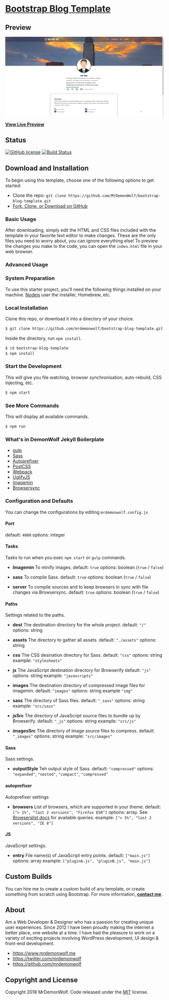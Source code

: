 ﻿# [Bootstrap Blog Template](https://github.com/MrDemonWolf/bootstrap-blog-template)

## Preview

[![Preview](https://github.com/MrDemonWolf/bootstrap-blog-template/blob/master/preview.png?raw=true)](https://mrdemonwolf.github.io/bootstrap-blog-template/)

**[View Live Preview](https://mrdemonwolf.github.io/agency-bootstrap-coming-soon-template/)**

## Status

[![GitHub license](https://img.shields.io/badge/license-MIT-blue.svg)](https://raw.githubusercontent.com/MrDemonWolf/bootstrap-blog-templater/master/LICENSE)
[![Build Status](https://travis-ci.org/MrDemonWolf/bootstrap-blog-template.svg?branch=dev)](https://travis-ci.org/MrDemonWolf/bootstrap-blog-template)

## Download and Installation

To begin using this template, choose one of the following options to get started:
* Clone the repo: `git clone https://github.com/MrDemonWolf/bootstrap-blog-template.git`
* [Fork, Clone, or Download on GitHub](https://github.com/MrDemonWolf/bootstrap-blog-template)

### Basic Usage

After downloading, simply edit the HTML and CSS files included with the template in your favorite text editor to make changes. These are the only files you need to worry about, you can ignore everything else! To preview the changes you make to the code, you can open the `index.html` file in your web browser.

### Advanced Usage

### System Preparation
To use this starter project, you'll need the following things installed on your machine.
[Nodejs](https://nodejs.org)
user the installer, Homebrew, etc.

### Local Installation
Clone this repo, or download it into a directory of your choice.
```sh
$ git clone https://github.com/mrdemonwolf/bootstrap-blog-template.git
```
Inside the directory, run `npm install`.
```sh
$ cd bootstrap-blog-template
$ npm install
```

### Start the Development
This will give you file watching, browser synchronisation, auto-rebuild, CSS injecting, etc.
```sh
$ npm start
```

### See More Commands
This will display all available commands.
```sh
$ npm run
```

### What's in DemonWolf Jekyll Boilerplate
* [gulp](https://gulpjs.com)
* [Sass](https://sass-lang.com)
* [Autoprefixer](https://github.com/postcss/autoprefixer)
* [PostCSS](https://postcss.org)
* [Webpack](https://webpack.github.io)
* [UglifyJS](https://github.com/mishoo/uglifyJS2)
* [imagemin](https://github.com/imagemin/imagemin)
* [Browsersync](https://www.browsersync.io)

### Configuration and Defaults
You can change the configurations by editing `mrdemonwolf.config.js`

#### Port
default: `4000`
options: integer

#### Tasks
Tasks to run when you exec `npm start` or `gulp` commands.

* **Imagemin**
To minify images.
default: `true`
options: boolean (`true` / `false`)

* **sass**
To compile Sass.
default: `true`
options: boolean (`true` / `false`)

* **server**
To compile sources and to keep browsers in sync with file
changes via Browsersync.
default: `true`
options: boolean (`true` / `false`)

#### Paths
Settings related to the paths.

* **dest**
The destination directory for the whole project.
default: `"/"`
options: string

* **assets**
The directory to gather all assets.
default: `"./assets"`
options: string

* **css**
The CSS desination directory for Sass.
default: `"css"`
options: string
example: `"stylesheets"`

* **js**
The JavaScript destination directory for Browserify
default: `"js"`
options: string
example: `"javascripts"`

* **images**
The destination directory of compressed image files for imagemin.
default: `"images"`
options: string
example `"img"`

* **sass**
The directory of Sass files.
default: `"_sass"`
options: string
example: `"src/sass"`

* **jsSrc**
The directory of JavaScript source files to bundle up by Browserify.
default: `"_js"`
options: string
example: `"src/js"`

* **imagesSrc**
The directory of image source files to compress.
default: `"_images"`
options: string
example: `"src/images"`

#### Sass
Sass settings.

* **outputStyle**
Teh output style of Sass.
default: `"compressed"`
options: `"expanded"`, `"nested"`, `"compact"`, `"compressed"`

#### autoprefixer
Autoprefixer settings

* **browsers**
List of browsers, which are supported in your theme.
default: `["> 1%", "last 2 versions", "Firefox ESR"]`
options: array. See [Browserslist docs](https://github.com/ai/browserslist#queries) for available queries.
example: `["> 5%", "last 2 versions", "IE 8"]`

#### JS
JavaScript settings.

* **entry**
File name(s) of JavaScript entry points.
default: `["main.js"]`
options: array
example: `["pluginA.js", "pluginB.js", "main.js"]`

## Custom Builds

You can hire me to create a custom build of any template, or create something from scratch using Bootstrap. For more information,  **[contact me](https://www.mrdemonwolf.me/about)**.

## About

Am a Web Developer & Designer who has a passion for creating unique user experiences. Since 2012 I have been proudly making the internet a better place, one website at a time. I have had the pleasure to work on a variety of exciting projects involving WordPress development, UI design & front-end development.

* https://www.mrdemonwolf.me
* https://twitter.com/mrdemonwolf
* https://github.com/mrdemonwolf

## Copyright and License

Copyright 2018 MrDemonWolf. Code released under the [MIT](https://github.com/MrDemonWolf/bootstrap-blog-template/blob/master/LICENSE.md) license.
